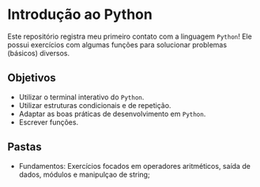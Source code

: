 # Introdução ao Python

Este repositório registra meu primeiro contato com a linguagem `Python`! Ele possui exercícios com algumas funções para solucionar problemas (básicos) diversos.

## Objetivos

- Utilizar o terminal interativo do `Python`.
- Utilizar estruturas condicionais e de repetição.
- Adaptar as boas práticas de desenvolvimento em `Python`.
- Escrever funções.

## Pastas

- Fundamentos: Exercícios focados em operadores aritméticos, saída de dados, módulos e manipulçao de string;
